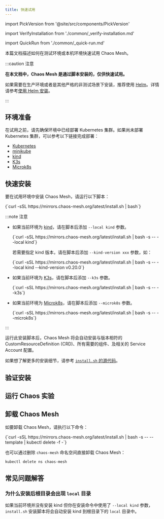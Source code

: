 ```yaml
---
title: 快速试用
---
```


import PickVersion from '@site/src/components/PickVersion'

import VerifyInstallation from './common/\_verify-installation.md'

import QuickRun from './common/\_quick-run.md'

本篇文档描述如何在测试环境或本机环境快速试用 Chaos Mesh。

:::caution 注意

**在本文档中，Chaos Mesh 是通过脚本安装的，仅供快速试用。**

如果需要在生产环境或者是其他严格的非测试场景下安装，推荐使用 [Helm](https://helm.sh/)。详情请参考[使用 Helm 安装](production-installation-using-helm.md)。

:::

## 环境准备

在试用之前，请先确保环境中已经部署 Kubernetes 集群。如果尚未部署 Kubernetes 集群，可以参考以下链接完成部署：

- [Kubernetes](https://kubernetes.io/docs/setup/)
- [minikube](https://minikube.sigs.k8s.io/docs/start/)
- [kind](https://kind.sigs.k8s.io/docs/user/quick-start/)
- [K3s](https://rancher.com/docs/k3s/latest/en/quick-start/)
- [Microk8s](https://microk8s.io/)

## 快速安装

要在试用环境中安装 Chaos Mesh，请运行以下脚本：

<PickVersion>
{`curl -sSL https://mirrors.chaos-mesh.org/latest/install.sh | bash`}
</PickVersion>

:::note 注意

- 如果当前环境为 [kind](https://kind.sigs.k8s.io/)，请在脚本后添加 `--local kind` 参数。

  <PickVersion>
  {`curl -sSL https://mirrors.chaos-mesh.org/latest/install.sh | bash -s -- --local kind`}
  </PickVersion>

  若需要指定 kind 版本，请在脚本后添加 `--kind-version xxx` 参数，如：

  <PickVersion>
  {`curl -sSL https://mirrors.chaos-mesh.org/latest/install.sh | bash -s -- --local kind --kind-version v0.20.0`}
  </PickVersion>

- 如果当前环境为 [K3s](https://k3s.io/)，请在脚本后添加 `--k3s` 参数。

  <PickVersion>
  {`curl -sSL https://mirrors.chaos-mesh.org/latest/install.sh | bash -s -- --k3s`}
  </PickVersion>

- 如果当前环境为 [Microk8s](https://microk8s.io/)，请在脚本后添加 `--microk8s` 参数。

  <PickVersion>
  {`curl -sSL https://mirrors.chaos-mesh.org/latest/install.sh | bash -s -- --microk8s`}
  </PickVersion>

:::

运行此安装脚本后，Chaos Mesh 将会自动安装与版本相符的 CustomResourceDefinition (CRD)、所有需要的组件、及相关的 Service Account 配置。

如果想了解更多的安装细节，请参考 [`install.sh` 的源代码](https://github.com/chaos-mesh/chaos-mesh/blob/master/install.sh)。

## 验证安装

<VerifyInstallation />

## 运行 Chaos 实验

<QuickRun />

## 卸载 Chaos Mesh

如要卸载 Chaos Mesh，请执行以下命令：

<PickVersion>
{`curl -sSL https://mirrors.chaos-mesh.org/latest/install.sh | bash -s -- --template | kubectl delete -f -`}
</PickVersion>

也可以通过删除 `chaos-mesh` 命名空间直接卸载 Chaos Mesh：

```sh
kubectl delete ns chaos-mesh
```

## 常见问题解答

### 为什么安装后根目录会出现 `local` 目录

如果当前环境并没有安装 kind 但你在安装命令中使用了 `--local kind` 参数，`install.sh` 安装脚本将会自动安装 kind 到根目录下的 `local` 目录中。
